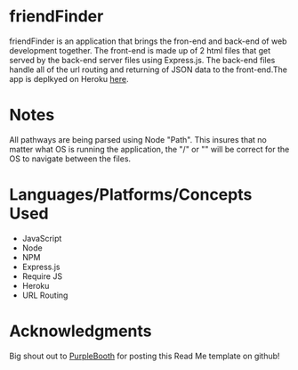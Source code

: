 # friendFinder

friendFinder is an application that brings the fron-end and back-end of web development together. The front-end is made up of 2 html files that get served by the back-end server files using Express.js. The back-end files handle all of the url routing and returning of JSON data to the front-end.The app is deplkyed on Heroku [here](https://pure-escarpment-26498.herokuapp.com/).

# Notes
All pathways are being parsed using Node "Path". This insures that no matter what OS is running the application, the "/" or "\" will be correct for the OS to navigate between the files.

# Languages/Platforms/Concepts Used
- JavaScript
- Node
- NPM
- Express.js
- Require JS
- Heroku
- URL Routing

# Acknowledgments

Big shout out to [PurpleBooth](https://gist.github.com/PurpleBooth/109311bb0361f32d87a2) for posting this Read Me template on github!

